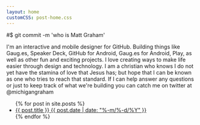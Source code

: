 ```yaml
---
layout: home
customCSS: post-home.css
---
```


<article>
#$ git commit -m 'who is Matt Graham'

I'm an interactive and mobile designer for GitHub. Building things like Gaug.es, Speaker Deck, GitHub for Android, Gaug.es for Android, Play, as well as other fun and exciting projects. I love creating ways to make life easier through design and technology. I am a christian who knows I do not yet have the stamina of love that Jesus has; but hope that I can be known as one who tries to reach that standard. If I can help answer any questions or just to keep track of what we're building you can catch me on twitter at @michigangraham

<ul class="postings">
  {% for post in site.posts %}
      <li class="{% cycle 'even', 'odd' %}">
        <a href="{{ post.url }}">
          <span class="article-title">{{ post.title }}</span>
          <span class="article-date">{{ post.date | date: "%-m/%-d/%Y" }}</span>
        </a>
      </li>
  {% endfor %}
</ul>

</article>